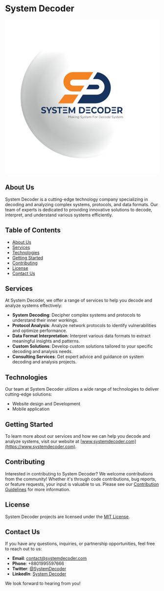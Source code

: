# System Decoder

![System Decoder Logo](system_decoder_logo.png)

## About Us

System Decoder is a cutting-edge technology company specializing in decoding and analyzing complex systems, protocols, and data formats. Our team of experts is dedicated to providing innovative solutions to decode, interpret, and understand various systems efficiently.

## Table of Contents

- [About Us](#about-us)
- [Services](#services)
- [Technologies](#technologies)
- [Getting Started](#getting-started)
- [Contributing](#contributing)
- [License](#license)
- [Contact Us](#contact-us)

## Services

At System Decoder, we offer a range of services to help you decode and analyze systems effectively:

- **System Decoding**: Decipher complex systems and protocols to understand their inner workings.
- **Protocol Analysis**: Analyze network protocols to identify vulnerabilities and optimize performance.
- **Data Format Interpretation**: Interpret various data formats to extract meaningful insights and patterns.
- **Custom Solutions**: Develop custom solutions tailored to your specific decoding and analysis needs.
- **Consulting Services**: Get expert advice and guidance on system decoding and analysis projects.

## Technologies

Our team at System Decoder utilizes a wide range of technologies to deliver cutting-edge solutions:

- Website design and Development
- Mobile application

## Getting Started

To learn more about our services and how we can help you decode and analyze systems, visit our website at [www.systemdecoder.com](https://www.systemdecoder.com).

## Contributing

Interested in contributing to System Decoder? We welcome contributions from the community! Whether it's through code contributions, bug reports, or feature requests, your input is valuable to us. Please see our [Contribution Guidelines](CONTRIBUTING.md) for more information.

## License

System Decoder projects are licensed under the [MIT License](LICENSE).

## Contact Us

If you have any questions, inquiries, or partnership opportunities, feel free to reach out to us:

- **Email**: contact@systemdecoder.com
- **Phone**: +8801995597666
- **Twitter**: [@SystemDecoder](https://twitter.com/systemdecoderbd)
- **LinkedIn**: [System Decoder](https://www.linkedin.com/company/systemdecoderbd)

We look forward to hearing from you!

